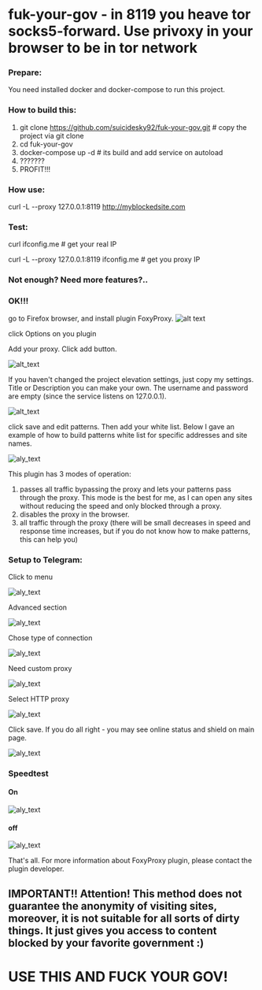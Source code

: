 # fuk-your-gov - in 8119 you heave tor socks5-forward. Use privoxy in your browser to be in tor network

### Prepare:

You need installed docker and docker-compose to run this project.



### How to build this:
1) git clone https://github.com/suicidesky92/fuk-your-gov.git # copy the project via git clone
2) cd fuk-your-gov
3) docker-compose up -d # its build and add service on autoload
4) ???????
5) PROFIT!!!

### How use:
curl -L --proxy 127.0.0.1:8119 http://myblockedsite.com

### Test:
curl ifconfig.me # get your real IP

curl -L --proxy 127.0.0.1:8119 ifconfig.me # get you proxy IP

### Not enough? Need more features?..
### OK!!!

go to Firefox browser, and install plugin FoxyProxy.
![alt text](https://raw.githubusercontent.com/suicidesky92/fuk-your-gov/master/tutorialpics/icon.svg)

click Options on you plugin

Add your proxy. Click add button. 

![alt_text](https://github.com/suicidesky92/fuk-your-gov/raw/master/tutorialpics/Screenshot%20from%202021-02-16%2000-40-51.png)

If you haven't changed the project elevation settings, just copy my settings. Title or Description you can make your own. The username and password are empty (since the service listens on 127.0.0.1).

![alt_text](https://github.com/suicidesky92/fuk-your-gov/raw/master/tutorialpics/Screenshot%20from%202021-02-16%2000-41-13.png)

click save and edit patterns. Then add your white list. Below I gave an example of how to build patterns white list for specific addresses and site names.

![aly_text](https://github.com/suicidesky92/fuk-your-gov/raw/master/tutorialpics/Screenshot%20from%202021-02-16%2000-44-10.png)

This plugin has 3 modes of operation:

1) passes all traffic bypassing the proxy and lets your patterns pass through the proxy. This mode is the best for me, as I can open any sites without reducing the speed and only blocked through a proxy. 
2) disables the proxy in the browser. 
3) all traffic through the proxy (there will be small decreases in speed and response time increases, but if you do not know how to make patterns, this can help you)

### Setup to Telegram:

Click to menu

![aly_text](https://github.com/suicidesky92/fuk-your-gov/raw/master/tutorialpics/Screenshot%20from%202021-02-16%2001-28-44.png)

Advanced section

![aly_text](https://github.com/suicidesky92/fuk-your-gov/raw/master/tutorialpics/Screenshot%20from%202021-02-16%2001-29-10.png)

Chose type of connection

![aly_text](https://github.com/suicidesky92/fuk-your-gov/raw/master/tutorialpics/Screenshot%20from%202021-02-16%2001-29-21.png)

Need custom proxy

![aly_text](https://github.com/suicidesky92/fuk-your-gov/raw/master/tutorialpics/Screenshot%20from%202021-02-16%2001-30-39.png)

Select HTTP proxy

![aly_text](https://github.com/suicidesky92/fuk-your-gov/raw/master/tutorialpics/Screenshot%20from%202021-02-16%2001-30-59.png)

Click save. If you do all right - you may see online status and shield on main page.

![aly_text](https://github.com/suicidesky92/fuk-your-gov/raw/master/tutorialpics/Screenshot%20from%202021-02-16%2001-31-11.png)



### Speedtest

#### On

![aly_text](https://github.com/suicidesky92/fuk-your-gov/raw/master/tutorialpics/Screenshot%20from%202021-02-16%2001-50-43.png)

#### off
![aly_text](https://github.com/suicidesky92/fuk-your-gov/raw/master/tutorialpics/Screenshot%20from%202021-02-16%2001-52-05.png)


That's all. For more information about FoxyProxy plugin, please contact the plugin developer.

## IMPORTANT!! Attention! This method does not guarantee the anonymity of visiting sites, moreover, it is not suitable for all sorts of dirty things. It just gives you access to content blocked by your favorite government :)

# USE THIS AND FUCK YOUR GOV!

